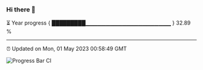 ### Hi there 👋

⏳ Year progress { █████████▁▁▁▁▁▁▁▁▁▁▁▁▁▁▁▁▁▁▁▁▁ } 32.89 %

---

⏰ Updated on Mon, 01 May 2023 00:58:49 GMT

![Progress Bar CI](https://github.com/liununu/liununu/workflows/Progress%20Bar%20CI/badge.svg)
